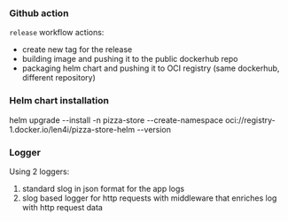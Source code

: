 ### Github action
`release` workflow actions:
- create new tag for the release
- building image and pushing it to the public dockerhub repo
- packaging helm chart and pushing it to OCI registry (same dockerhub, different repository)

### Helm chart installation
helm upgrade <my-release> --install -n pizza-store --create-namespace oci://registry-1.docker.io/len4i/pizza-store-helm --version <chart-version>



### Logger
Using 2 loggers:
1. standard slog in json format for the app logs
2. slog based logger for http requests with middleware that enriches log with http request data 